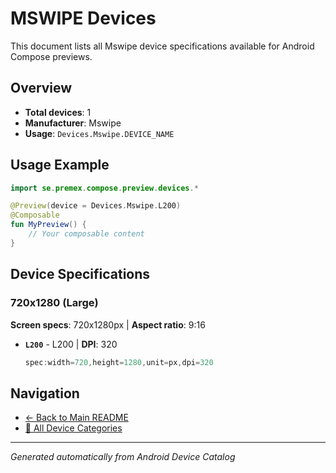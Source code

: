 # MSWIPE Devices

This document lists all Mswipe device specifications available for Android Compose previews.

## Overview

- **Total devices**: 1
- **Manufacturer**: Mswipe
- **Usage**: `Devices.Mswipe.DEVICE_NAME`

## Usage Example

```kotlin
import se.premex.compose.preview.devices.*

@Preview(device = Devices.Mswipe.L200)
@Composable
fun MyPreview() {
    // Your composable content
}
```

## Device Specifications

### 720x1280 (Large)

**Screen specs**: 720x1280px | **Aspect ratio**: 9:16

- **`L200`** - L200 | **DPI**: 320
  ```kotlin
  spec:width=720,height=1280,unit=px,dpi=320
  ```

## Navigation

- [← Back to Main README](../../README.md)
- [📱 All Device Categories](../README.md)

---
*Generated automatically from Android Device Catalog*
